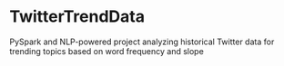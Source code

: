 # TwitterTrendData
PySpark and NLP-powered project analyzing historical Twitter data for trending topics based on word frequency and slope
